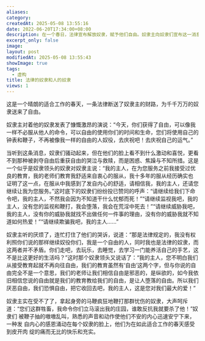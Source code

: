 ```yaml
---
aliases: 
category: 
createdAt: 2025-05-08 13:55:16
date: 2022-06-20T17:34:00+08:00
description: 在一个春日，法律宣布解放奴隶，赋予他们自由。奴隶主向奴隶们宣布这一消息，但奴隶们并未感到喜悦，反而表现出困惑与恐惧。一个受过教育的奴隶领袖代表众人恳求奴隶主继续奴役他们，声称服从带来舒适，自由只会导致堕落。其他奴隶也纷纷附和，表达对命令、监视和鞭打的依赖。奴隶主拒绝请求，强调法律禁止奴役，并劝他们追求自由的生活。然而奴隶们坚持拒绝自由，甚至将自由视为邪恶。最终，愤怒的奴隶主用鞭子驱赶他们，奴隶们却在熟悉的痛苦中感到安心与满足，以扭曲的方式庆祝“自由”。
excerpt_only: false
image: 
layout: post
modifiedAt: 2025-05-08 13:55:43
showImage: true
tags:
  - 虚构
title: 法律的奴隶和人的奴隶
views: 1
---
```


这是一个晴朗的适合工作的春天，一条法律断送了奴隶主的财路，为千千万万的奴 隶送来了自由。

奴隶主对着他的奴隶发表了慷慨激昂的演说：“今天，你们获得了自由，可以像我 一样不必服从他人的命令，可以自由的使用你们的时间和生命，您们将使用自己的 钟表和鞭子，不再被像我一样的自由的人奴役，去庆祝吧！去庆祝自己的运气。” 

当听到这条消息，奴隶们骚动起来，但在他们的脸上看不到什么激动和喜悦，更看 不到那种被剥夺自由后重获自由的哭泣与救赎，而是困惑、焦躁与不知所措。这是 一个似乎是奴隶领头的奴隶对奴隶主说：“我的主人，在为您服务之前我接受过优 良的教育，我的老师们教育我舒适来自衷心的服从，我十多年的服从经历确实也 证明了这一点，在服从中我感到了发自内心的舒适，请相信我，我的主人，还请您 继续让我为您服务。”这时底下的奴隶们纷纷投已赞同的呼声：“请继续给我们下命 令吧，我的主人，不然我会因为不知道干什么忧郁而死！”“请继续监视我吧，我的 主人，没有您的监视和鞭打，我会堕落，我会在荒淫中死去！”“请继续威胁我吧，我的主人，没有你的威胁我就找不出做任何一件事的理由，没有你的威胁我就不知 道如何热爱！”“请继续欺骗我吧，我的主人……” 

奴隶主听的厌烦了，连忙打住了他们的哭诉，说道：“那是法律规定的，我没有权 利照你们说的那样继续奴役你们，我是一个自由的人，同时我也是法律的奴隶，而 这两者并不矛盾。你们走吧，去玩乐，去睡觉，去学习一门能养活自己的手艺，这 不是比这更好的生活吗？”这时那个奴隶领头又说话了：“我的主人，您不明白我们 从接受教育起就不再向往自由，我们的教育虽然有‘自由’这两个字，但与你说的自 由完全不是一个意思，我们的老师让我们相信自由是邪恶的，是纵欲的，如今我依 旧相信您说的自由就是我们的教育教给我们的自由，是让人堕落的自由。所以我们 厌恶自由，我们恐惧自由，把它收回去吧，我的主人，这是您对我们最大的爱！”

奴隶主实在受不了了，拿起身旁的马鞭疯狂地鞭打那群忧伤的奴隶，大声呵斥道：“您们这群牲畜，我命令你们立马滚出我的庄园，谁敢反抗我就要杀了他！”奴隶们 被鞭子抽的嗷嗷乱叫，熟悉的声音和动作使他们不安的内心迅速安宁下来，一种发 自内心的感恩涌动在每个奴隶的脸上，他们为在如此适合工作的春天感受到皮开肉 绽的痛而无比的快乐和充实。
